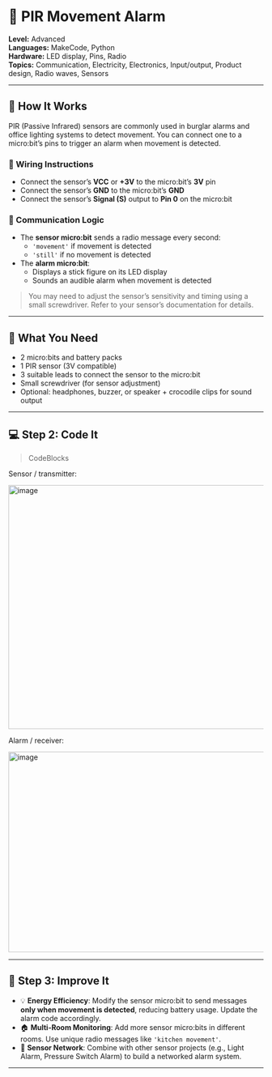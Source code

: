 

# 🚨 PIR Movement Alarm

**Level:** Advanced  
**Languages:** MakeCode, Python  
**Hardware:** LED display, Pins, Radio  
**Topics:** Communication, Electricity, Electronics, Input/output, Product design, Radio waves, Sensors

---

## 🧠 How It Works

PIR (Passive Infrared) sensors are commonly used in burglar alarms and office lighting systems to detect movement. You can connect one to a micro:bit’s pins to trigger an alarm when movement is detected.

### 🔌 Wiring Instructions

- Connect the sensor’s **VCC** or **+3V** to the micro:bit’s **3V** pin  
- Connect the sensor’s **GND** to the micro:bit’s **GND**  
- Connect the sensor’s **Signal (S)** output to **Pin 0** on the micro:bit

### 📡 Communication Logic

- The **sensor micro:bit** sends a radio message every second:
  - `'movement'` if movement is detected
  - `'still'` if no movement is detected
- The **alarm micro:bit**:
  - Displays a stick figure on its LED display
  - Sounds an audible alarm when movement is detected

> You may need to adjust the sensor’s sensitivity and timing using a small screwdriver. Refer to your sensor’s documentation for details.

---

## 🧰 What You Need

- 2 micro:bits and battery packs  
- 1 PIR sensor (3V compatible)  
- 3 suitable leads to connect the sensor to the micro:bit  
- Small screwdriver (for sensor adjustment)  
- Optional: headphones, buzzer, or speaker + crocodile clips for sound output

---

## 💻 Step 2: Code It

> CodeBlocks

Sensor / transmitter:

<img width="822" height="482" alt="image" src="https://github.com/user-attachments/assets/5635e67c-397c-4036-90f5-50df915c3156" />


Alarm / receiver:

<img width="592" height="396" alt="image" src="https://github.com/user-attachments/assets/116a59b9-48fa-4307-907f-19c3801a2fca" />

---

## 🚀 Step 3: Improve It

- 💡 **Energy Efficiency**: Modify the sensor micro:bit to send messages **only when movement is detected**, reducing battery usage. Update the alarm code accordingly.
- 🏠 **Multi-Room Monitoring**: Add more sensor micro:bits in different rooms. Use unique radio messages like `'kitchen movement'`.
- 🔗 **Sensor Network**: Combine with other sensor projects (e.g., Light Alarm, Pressure Switch Alarm) to build a networked alarm system.

---

